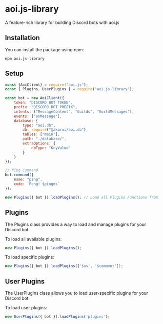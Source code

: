 # aoi.js-library

A feature-rich library for building Discord bots with aoi.js

## Installation

You can install the package using npm:

```shell
npm aoi.js-library
```

## Setup 

```javascript
const {AoiClient} = require("aoi.js");
const { Plugins, UserPlugins } = require("aoi.js-library");

const bot = new AoiClient({
    token: "DISCORD BOT TOKEN",
    prefix: "DISCORD BOT PREFIX",
    intents: ["MessageContent", "Guilds", "GuildMessages"],
    events: ["onMessage"],
    database: {
        type: "aoi.db",
        db: require("@akarui/aoi.db"),
        tables: ["main"],
        path: "./database/",
        extraOptions: {
            dbType: "KeyValue"
        }
    }
});

// Ping Command
bot.command({
    name: "ping",
    code: `Pong! $pingms`
});

new Plugins({ bot }).loadPlugins(); // Load all Plugins Functions from aoi.js-library 
```


## Plugins

The Plugins class provides a way to load and manage plugins for your Discord bot.

To load all available plugins:

```javascript
new Plugins({ bot }).loadPlugins();
```

To load specific plugins:

```javascript
new Plugins({ bot }).loadPlugins(['$os', '$comment']);
```

## User Plugins

The UserPlugins class allows you to load user-specific plugins for your Discord bot.

To load user plugins: 

```javascript
new UserPlugins({ bot }).loadPlugins('plugins');
```
